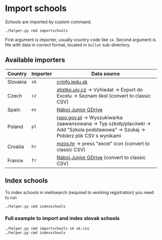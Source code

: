 # Import schools

Schools are imported by custom command.

```shell
./helper.py cmd importschools
```

First argument is importer, usually country code like `sk`. Second argument is file with data in correct format,
located in `bullet` sub-directory.

## Available importers

| Country   | Importer | Data source                                                                                                                                                |
|-----------|----------|------------------------------------------------------------------------------------------------------------------------------------------------------------|
| Slovakia  | `sk`     | [crinfo.iedu.sk](https://crinfo.iedu.sk/RISPortal/register/ExportCSV?id=1)                                                                                 |
| Czech     | `cz`     | [stistko.uiv.cz](http://stistko.uiv.cz/registr/vybskolrn.asp) -> Vyhledat -> Export do Excelu -> Seznam škol (convert to classic CSV)                      |
| Spain     | `es`     | [Náboj Junior GDrive](https://drive.google.com/file/d/10ezwc0om1DMWmeO3xV6N6ryV9sdx4sRv/view)                                                              |
| Poland    | `pl`     | [rspo.gov.pl](https://rspo.gov.pl) -> Wyszukiwarka zaawansowana -> Typ szkoły/placówki -> Add "Szkola podstawowa" -> Szukaj -> Pobierz plik CSV s wynikami |
| Croatia   | `hr`     | [mzos.hr](http://mzos.hr/dbApp/pregled.aspx?appName=OS) -> press "excel" icon (convert to classic CSV)                                                     |
| France    | `fr`     | [Náboj Junior GDrive](https://docs.google.com/spreadsheets/d/1p4SW5Bu0XPgffXnlTyzBEe8yklPxWpfg/edit#gid=628139957) (convert to classic CSV)                |

## Index schools

To index schools in meilisearch (required to working registration) you need to run

```shell
./helper.py cmd indexschools
```


### Full example to import and index slovak schools

```shell
./helper.py cmd importschools sk sk.csv
./helper.py cmd indexschools
```
